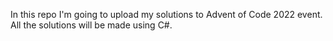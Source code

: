 In this repo I'm going to upload my solutions to Advent of Code 2022 event. All the solutions will be made using C#.
